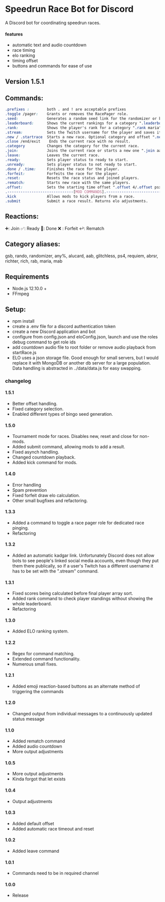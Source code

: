 # Speedrun Race Bot for Discord
A Discord bot for coordinating speedrun races.
#### features
* automatic text and audio countdown
* race timing
* elo ranking
* timing offset
* buttons and commands for ease of use

## Version 1.5.1

## Commands: 
   ```css
 .prefixes :        both . and ! are acceptable prefixes
 .toggle /pager:    Grants or removes the RacePager role.
 .seed:             Generates a random seed link for the randomizer or bingo.
 .leaderboard:      Shows the current rankings for a category ".leaderboard gsb"
 .rank:             Shows the player's rank for a category ".rank maria"
 .stream:           Sets the Twitch username for the player and saves it. ".stream Alucard"
 .new / .startrace  Starts a new race. Optional category and offset ".new rab xb"
 .close /end/exit    Ends the current race with no result.
 .category          Changes the category for the current race.
 .join:             Joins the current race or starts a new one ".join aab psx"
 .leave:            Leaves the current race.
 .ready:            Sets player status to ready to start.
 .unready:          Sets player status to not ready to start.
 .done / .time:     Finishes the race for the player.
 .forfeit:          Forfeits the race for the player.
 .reset:            Resets the race status and joined players.
 .rematch:          Starts new race with the same players.
 .offset:           Sets the starting time offset ".offset 4/.offset psx/.offset xb"
 .------------------------------[MOD COMMANDS].---------------------------------
 .kick              Allows mods to kick players from a race.
 .submit            Submit a race result. Returns elo adjustments.
 ```

## Reactions: 
➕:   Join
✅:   Ready
🏁:   Done
❌ :   Forfeit
↩:   Rematch

## Category aliases: 
gsb, rando, randomizer, any%, alucard, aab, glitchless, ps4, requiem, abrsr, richter, rich, rab, maria, mab

## Requirements
* Node.js 12.10.0 +
* FFmpeg

## Setup:
* npm install
* create a .env file for a discord authentication token
* create a new Discord application and bot
* configure from config.json and eloConfig.json, launch and use the roles debug command to get role ids
* add countdown audio file to root folder or remove audio playback from startRace.js
* ELO uses a json storage file. Good enough for small servers, but I would replace it with MongoDB or another db server for a large population. Data handling is abstracted in ../data/data.js for easy swapping.

### changelog
#### 1.5.1
* Better offset handling.
* Fixed category selection.
* Enabled different types of bingo seed generation.
#### 1.5.0
* Tournament mode for races. Disables new, reset and close for non-mods.
* Added submit command, allowing mods to add a result.
* Fixed asynch handling.
* Changed countdown playback.
* Added kick command for mods.
#### 1.4.0
* Error handling
* Spam prevention
* Fixed forfeit draw elo calculation.
* Other small bugfixes and refactoring.
#### 1.3.3
* Added a command to toggle a race pager role for dedicated race pinging.
* Refactoring
#### 1.3.2
* Added an automatic kadgar link. Unfortunately Discord does not allow bots to see people's linked social media accounts, even though they put them there publically, so if a user's Twitch has a different username it has to be set with the ".stream" command.
#### 1.3.1
* Fixed scores being calculated before final player array sort.
* Added rank command to check player standings without showing the whole leaderboard.
* Refactoring
#### 1.3.0
* Added ELO ranking system.
#### 1.2.2
* Regex for command matching.
* Extended command functionality.
* Numerous small fixes.
#### 1.2.1
* Added emoji reaction-based buttons as an alternate method of triggering the commands
#### 1.2.0
* Changed output from individual messages to a continuously updated status message
#### 1.1.0
* Added rematch command
* Added audio countdown
* More output adjustments
#### 1.0.5
* More output adjustments
* Kinda forgot that let exists
#### 1.0.4
* Output adjustments
#### 1.0.3
* Added default offset
* Added automatic race timeout and reset
#### 1.0.2
* Added leave command
#### 1.0.1
* Commands need to be in required channel
#### 1.0.0
* Release
